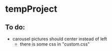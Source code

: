 # tempProject


## To do:
- carousel pictures should center instead of left
    - there is some css in "custom.css"